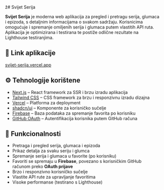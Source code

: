 ž# Svijet Serija

**Svijet Serija** je moderna web aplikacija za pregled i pretragu serija, glumaca i epizoda, s detaljnim informacijama o svakom sadržaju. Korisnicima omogućuje i spremanje omiljenih serija i glumaca putem vlastitih API ruta. Aplikacija je optimizirana i testirana te postiže odlične rezultate na Lighthouse testiranjima.

## 🔗 Link aplikacije

[svijet-serija.vercel.app](https://svijet-serija.vercel.app)

## ⚙️ Tehnologije korištene

- [Next.js](https://nextjs.org/) – React framework za SSR i brzu izradu aplikacija
- [Tailwind CSS](https://tailwindcss.com/) – CSS framework za brzu i responzivnu izradu dizajna
- [Vercel](https://vercel.com/) – Platforma za deployment
- [shadcn/ui](https://ui.shadcn.com/) – Komponente za korisničko sučelje
- [Firebase](https://firebase.google.com/) – Baza podataka za spremanje favorita po korisniku
- [GitHub OAuth](https://docs.github.com/en/apps/oauth-apps) – Autentifikacija korisnika putem GitHub računa

## 🧩 Funkcionalnosti

- Pretraga i pregled serija, glumaca i epizoda
- Prikaz detalja za svaku seriju i glumca
- Spremanje serija i glumaca u favorite (po korisniku)
- Favoriti se spremaju u **Firebase**, povezano s korisničkim GitHub računom preko **OAuth prijave**
- Brzo i responzivno korisničko sučelje
- Vlastite API rute za upravljanje favoritima
- Visoke performanse (testirano s Lighthouse)
